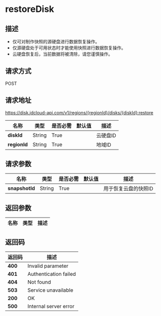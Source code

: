 # restoreDisk


## 描述
-   仅可对制作快照的源硬盘进行数据恢复操作。
-   仅源硬盘处于可用状态时才能使用快照进行数据恢复操作。
-   云硬盘恢复后，当前数据将被清除，请您谨慎操作。


## 请求方式
POST

## 请求地址
https://disk.jdcloud-api.com/v1/regions/{regionId}/disks/{diskId}:restore

|名称|类型|是否必需|默认值|描述|
|---|---|---|---|---|
|**diskId**|String|True||云硬盘ID|
|**regionId**|String|True||地域ID|

## 请求参数
|名称|类型|是否必需|默认值|描述|
|---|---|---|---|---|
|**snapshotId**|String|True||用于恢复云盘的快照ID|


## 返回参数
|名称|类型|描述|
|---|---|---|



## 返回码
|返回码|描述|
|---|---|
|**400**|Invalid parameter|
|**401**|Authentication failed|
|**404**|Not found|
|**503**|Service unavailable|
|**200**|OK|
|**500**|Internal server error|
